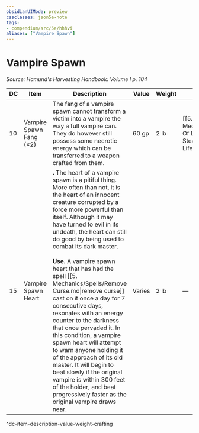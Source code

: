 ```yaml
---
obsidianUIMode: preview
cssclasses: json5e-note
tags:
- compendium/src/5e/hhhvi
aliases: ["Vampire Spawn"]
---
```

# Vampire Spawn
*Source: Hamund's Harvesting Handbook: Volume I p. 104* 

| DC | Item | Description | Value | Weight | Crafting |
|----|------|-------------|-------|--------|----------|
| 10 | Vampire Spawn Fang (×2) | The fang of a vampire spawn cannot transform a victim into a vampire the way a full vampire can. They do however still possess some necrotic energy which can be transferred to a weapon crafted from them. | 60 gp | 2 lb | [[5. Mechanics/Items/Dagger Of Life Stealing.md\|Dagger of Life Stealing]] |
| 15 | Vampire Spawn Heart | **.** The heart of a vampire spawn is a pitiful thing. More often than not, it is the heart of an innocent creature corrupted by a force more powerful than itself. Although it may have turned to evil in its undeath, the heart can still do good by being used to combat its dark master.<br /><br />**Use.** A vampire spawn heart that has had the spell [[5. Mechanics/Spells/Remove Curse.md\|remove curse]] cast on it once a day for 7 consecutive days, resonates with an energy counter to the darkness that once pervaded it. In this condition, a vampire spawn heart will attempt to warn anyone holding it of the approach of its old master. It will begin to beat slowly if the original vampire is within 300 feet of the holder, and beat progressively faster as the original vampire draws near. | Varies | 2 lb | — |
^dc-item-description-value-weight-crafting